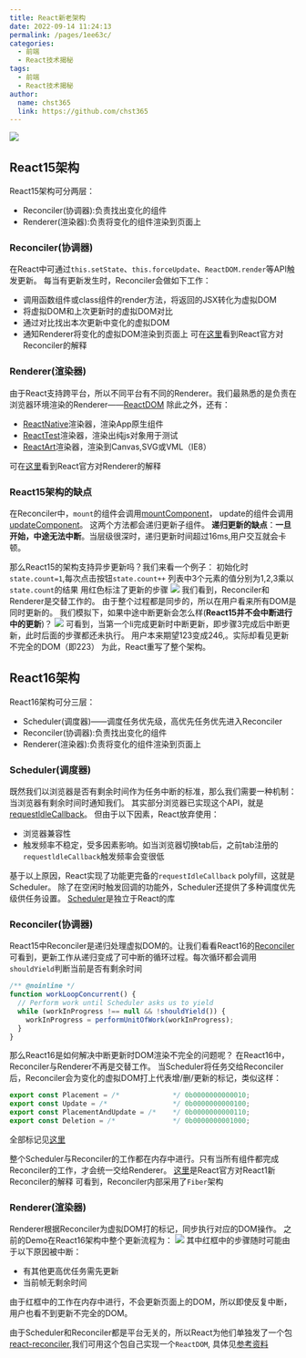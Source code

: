```yaml
---
title: React新老架构
date: 2022-09-14 11:24:13
permalink: /pages/1ee63c/
categories: 
  - 前端
  - React技术揭秘
tags: 
  - 前端
  - React技术揭秘
author: 
  name: chst365
  link: https://github.com/chst365
---
```

![](https://cdn.jsdelivr.net/gh/chst365/bolgImgs/imgs/topImgs/328.jpg)
## React15架构
React15架构可分两层：
- Reconciler(协调器):负责找出变化的组件
- Renderer(渲染器):负责将变化的组件渲染到页面上
### Reconciler(协调器)
在React中可通过`this.setState`、`this.forceUpdate`、`ReactDOM.render`等API触发更新。
每当有更新发生时，Reconciler会做如下工作：
- 调用函数组件或class组件的render方法，将返回的JSX转化为虚拟DOM
- 将虚拟DOM和上次更新时的虚拟DOM对比
- 通过对比找出本次更新中变化的虚拟DOM
- 通知Renderer将变化的虚拟DOM渲染到页面上
可在[这里](https://zh-hans.reactjs.org/docs/codebase-overview.html#reconcilers)看到React官方对Reconciler的解释

### Renderer(渲染器)
由于React支持跨平台，所以不同平台有不同的Renderer。我们最熟悉的是负责在浏览器环境渲染的Renderer——[ReactDOM](https://www.npmjs.com/package/react-dom)
除此之外，还有：
- [ReactNative](https://www.npmjs.com/package/react-native)渲染器，渲染App原生组件
- [ReactTest](https://www.npmjs.com/package/react-test-renderer)渲染器，渲染出纯js对象用于测试
- [ReactArt](https://www.npmjs.com/package/react-art)渲染器，渲染到Canvas,SVG或VML（IE8）

可在[这里](https://zh-hans.reactjs.org/docs/codebase-overview.html#renderers)看到React官方对Renderer的解释

### React15架构的缺点
在Reconciler中，`mount`的组件会调用[mountComponent](https://github.com/facebook/react/blob/15-stable/src/renderers/dom/shared/ReactDOMComponent.js#L498)，
update的组件会调用[updateComponent](https://github.com/facebook/react/blob/15-stable/src/renderers/dom/shared/ReactDOMComponent.js#L877)。
这两个方法都会递归更新子组件。
**递归更新的缺点**：**一旦开始，中途无法中断**。当层级很深时，递归更新时间超过16ms,用户交互就会卡顿。

那么React15的架构支持异步更新吗？我们来看一个例子：
初始化时`state.count=1`,每次点击按钮`state.count++`
列表中3个元素的值分别为1,2,3乘以`state.count`的结果
用红色标注了更新的步骤
![](https://react.iamkasong.com/img/v15.png)
我们看到，Reconciler和Renderer是交替工作的。
由于整个过程都是同步的，所以在用户看来所有DOM是同时更新的。
我们模拟下，如果中途中断更新会怎么样(**React15并不会中断进行中的更新**)？
![](https://react.iamkasong.com/img/dist.png)
可看到，当第一个li完成更新时中断更新，即步骤3完成后中断更新，此时后面的步骤都还未执行。
用户本来期望123变成246,。实际却看见更新不完全的DOM（即223）
为此，React重写了整个架构。
## React16架构
React16架构可分三层：
- Scheduler(调度器)——调度任务优先级，高优先任务优先进入Reconciler
- Reconciler(协调器):负责找出变化的组件
- Renderer(渲染器):负责将变化的组件渲染到页面上

### Scheduler(调度器)
既然我们以浏览器是否有剩余时间作为任务中断的标准，那么我们需要一种机制：当浏览器有剩余时间时通知我们。
其实部分浏览器已实现这个API，就是[requestldleCallback](https://developer.mozilla.org/zh-CN/docs/Web/API/Window/requestIdleCallback)。
但由于以下因素，React放弃使用：
- 浏览器兼容性
- 触发频率不稳定，受多因素影响。如当浏览器切换tab后，之前tab注册的`requestldleCallback`触发频率会变很低

基于以上原因，React实现了功能更完备的`requestIdleCallback` polyfill，这就是Scheduler。
除了在空闲时触发回调的功能外，Scheduler还提供了多种调度优先级供任务设置。
[Scheduler](https://github.com/facebook/react/blob/1fb18e22ae66fdb1dc127347e169e73948778e5a/packages/scheduler/README.md)是独立于React的库

### Reconciler(协调器)
React15中Reconciler是递归处理虚拟DOM的。让我们看看React16的[Reconciler](https://github.com/facebook/react/blob/1fb18e22ae66fdb1dc127347e169e73948778e5a/packages/react-reconciler/src/ReactFiberWorkLoop.new.js#L1673)
可看到，更新工作从递归变成了可中断的循环过程。每次循环都会调用`shouldYield`判断当前是否有剩余时间
```js
/** @noinline */
function workLoopConcurrent() {
  // Perform work until Scheduler asks us to yield
  while (workInProgress !== null && !shouldYield()) {
    workInProgress = performUnitOfWork(workInProgress);
  }
}
```
那么React16是如何解决中断更新时DOM渲染不完全的问题呢？
在React16中，Reconciler与Renderer不再是交替工作。
当Scheduler将任务交给Reconciler后，Reconciler会为变化的虚拟DOM打上代表增/删/更新的标记，类似这样：
```js
export const Placement = /*             */ 0b0000000000010;
export const Update = /*                */ 0b0000000000100;
export const PlacementAndUpdate = /*    */ 0b0000000000110;
export const Deletion = /*              */ 0b0000000001000;
```
全部标记见[这里](https://github.com/facebook/react/blob/1fb18e22ae66fdb1dc127347e169e73948778e5a/packages/react-reconciler/src/ReactSideEffectTags.js)

整个Scheduler与Reconciler的工作都在内存中进行。只有当所有组件都完成Reconciler的工作，才会统一交给Renderer。
[这里](https://zh-hans.reactjs.org/docs/codebase-overview.html#fiber-reconciler)是React官方对React1新Reconciler的解释
可看到，Reconciler内部采用了`Fiber`架构

### Renderer(渲染器)
Renderer根据Reconciler为虚拟DOM打的标记，同步执行对应的DOM操作。
之前的Demo在React16架构中整个更新流程为：
![](https://react.iamkasong.com/img/process.png)
其中红框中的步骤随时可能由于以下原因被中断：
- 有其他更高优任务需先更新
- 当前帧无剩余时间

由于红框中的工作在内存中进行，不会更新页面上的DOM，所以即使反复中断，用户也看不到更新不完全的DOM。

由于Scheduler和Reconciler都是平台无关的，所以React为他们单独发了一个包[react-reconciler](https://www.npmjs.com/package/react-reconciler),我们可用这个包自己实现一个`ReactDOM`,
具体见[参考资料](https://www.youtube.com/watch?v=CGpMlWVcHok&list=PLPxbbTqCLbGHPxZpw4xj_Wwg8-fdNxJRh&index=7)

